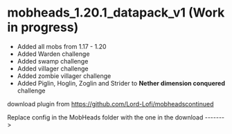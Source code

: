 # mobheads_1.20.1_datapack_v1 (Work in progress)

- Added all mobs from 1.17 - 1.20
- Added Warden challenge
- Added swamp challenge
- Added villager challenge
- Added zombie villager challenge
- Added Piglin, Hoglin, Zoglin and Strider to **Nether dimension conquered** challenge 

download plugin from https://github.com/Lord-Lofi/mobheadscontinued

Replace config in the MobHeads folder with the one in the download ------->
